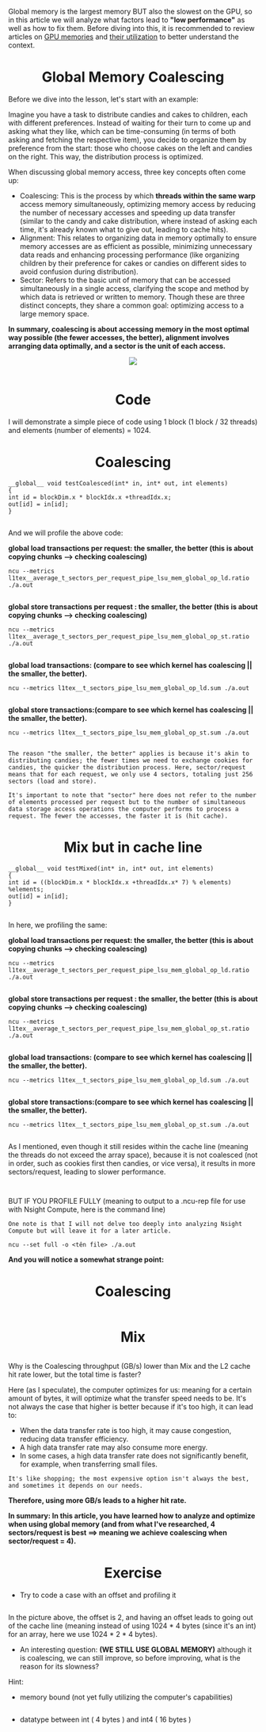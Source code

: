 

Global memory is the largest memory BUT also the slowest on the GPU, so in this article we will analyze what factors lead to **"low performance"** as well as how to fix them. Before diving into this, it is recommended to review articles on [GPU memories](https://github.com/CisMine/Parallel-Computing-Cuda-C/tree/main/Chapter05) and [their utilization](https://github.com/CisMine/Parallel-Computing-Cuda-C/tree/main/Chapter06) to better understand the context.

<p align="center">
 <h1 align="center"> Global Memory Coalescing </h1>
</p>


Before we dive into the lesson, let's start with an example:

Imagine you have a task to distribute candies and cakes to children, each with different preferences. Instead of waiting for their turn to come up and asking what they like, which can be time-consuming (in terms of both asking and fetching the respective item), you decide to organize them by preference from the start: those who choose cakes on the left and candies on the right. This way, the distribution process is optimized.

When discussing global memory access, three key concepts often come up:

- Coalescing: This is the process by which **threads within the same warp** access memory simultaneously, optimizing memory access by reducing the number of necessary accesses and speeding up data transfer (similar to the candy and cake distribution, where instead of asking each time, it's already known what to give out, leading to cache hits).
- Alignment: This relates to organizing data in memory optimally to ensure memory accesses are as efficient as possible, minimizing unnecessary data reads and enhancing processing performance (like organizing children by their preference for cakes or candies on different sides to avoid confusion during distribution).
- Sector: Refers to the basic unit of memory that can be accessed simultaneously in a single access, clarifying the scope and method by which data is retrieved or written to memory.
Though these are three distinct concepts, they share a common goal: optimizing access to a large memory space.

**In summary, coalescing is about accessing memory in the most optimal way possible (the fewer accesses, the better), alignment involves arranging data optimally, and a sector is the unit of each access.**

<p align="center">
  <img src="https://github.com/CisMine/Guide-NVIDIA-Tools/assets/122800932/0d1f3e00-36a7-4614-8804-dca5d7683aaf " />
</p>

<p align="center">
  <img src=" " />
</p>


<p align="center">
 <h1 align="center"> Code </h1>
</p>


I will demonstrate a simple piece of code using 1 block (1 block / 32 threads) and elements (number of elements) = 1024.

<p align="center">
 <h1 align="center"> Coalescing </h1>
</p>


```
__global__ void testCoalesced(int* in, int* out, int elements)
{
int id = blockDim.x * blockIdx.x +threadIdx.x;
out[id] = in[id];
}
```

<p align="center">
  <img src=" " />
</p>


And we will profile the above code:

**global load transactions per request: the smaller, the better (this is about copying chunks --> checking coalescing)**

```
ncu --metrics l1tex__average_t_sectors_per_request_pipe_lsu_mem_global_op_ld.ratio ./a.out
```

<p align="center">
  <img src=" " />
</p>

**global store transactions per request : the smaller, the better (this is about copying chunks --> checking coalescing)**

```
ncu --metrics l1tex__average_t_sectors_per_request_pipe_lsu_mem_global_op_st.ratio ./a.out
```

<p align="center">
  <img src=" " />
</p>



**global load transactions: (compare to see which kernel has coalescing || the smaller, the better).**

```
ncu --metrics l1tex__t_sectors_pipe_lsu_mem_global_op_ld.sum ./a.out
```

<p align="center">
  <img src=" " />
</p>

**global store transactions:(compare to see which kernel has coalescing || the smaller, the better).**

```
ncu --metrics l1tex__t_sectors_pipe_lsu_mem_global_op_st.sum ./a.out
```

<p align="center">
  <img src=" " />
</p>


`The reason "the smaller, the better" applies is because it's akin to distributing candies; the fewer times we need to exchange cookies for candies, the quicker the distribution process. Here, sector/request means that for each request, we only use 4 sectors, totaling just 256 sectors (load and store).`

`It's important to note that "sector" here does not refer to the number of elements processed per request but to the number of simultaneous data storage access operations the computer performs to process a request. The fewer the accesses, the faster it is (hit cache).`


<p align="center">
 <h1 align="center"> Mix but in cache line </h1>
</p>


```
__global__ void testMixed(int* in, int* out, int elements)
{
int id = ((blockDim.x * blockIdx.x +threadIdx.x* 7) % elements) %elements;
out[id] = in[id];
}
```

<p align="center">
  <img src=" " />
</p>

In here, we profiling the same:

**global load transactions per request: the smaller, the better (this is about copying chunks --> checking coalescing)**

```
ncu --metrics l1tex__average_t_sectors_per_request_pipe_lsu_mem_global_op_ld.ratio ./a.out
```

<p align="center">
  <img src=" " />
</p>

**global store transactions per request : the smaller, the better (this is about copying chunks --> checking coalescing)**

```
ncu --metrics l1tex__average_t_sectors_per_request_pipe_lsu_mem_global_op_st.ratio ./a.out
```

<p align="center">
  <img src=" " />
</p>



**global load transactions: (compare to see which kernel has coalescing || the smaller, the better).**

```
ncu --metrics l1tex__t_sectors_pipe_lsu_mem_global_op_ld.sum ./a.out
```

<p align="center">
  <img src=" " />
</p>

**global store transactions:(compare to see which kernel has coalescing || the smaller, the better).**

```
ncu --metrics l1tex__t_sectors_pipe_lsu_mem_global_op_st.sum ./a.out
```

<p align="center">
  <img src=" " />
</p>


As I mentioned, even though it still resides within the cache line (meaning the threads do not exceed the array space), because it is not coalesced (not in order, such as cookies first then candies, or vice versa), it results in more sectors/request, leading to slower performance.


<p align="center">
  <img src=" " />
</p>

<p align="center">
  <img src=" " />
</p>

BUT IF YOU PROFILE FULLY (meaning to output to a .ncu-rep file for use with Nsight Compute, here is the command line)

`One note is that I will not delve too deeply into analyzing Nsight Compute but will leave it for a later article.`

```
ncu --set full -o <tên file> ./a.out
```

**And you will notice a somewhat strange point:**

<p align="center">
 <h1 align="center">Coalescing </h1>
</p>

<p align="center">
  <img src=" " />
</p>

<p align="center">
 <h1 align="center">Mix </h1>
</p>


<p align="center">
  <img src=" " />
</p>

Why is the Coalescing throughput (GB/s) lower than Mix and the L2 cache hit rate lower, but the total time is faster?

Here (as I speculate), the computer optimizes for us: meaning for a certain amount of bytes, it will optimize what the transfer speed needs to be. It's not always the case that higher is better because if it's too high, it can lead to:

- When the data transfer rate is too high, it may cause congestion, reducing data transfer efficiency.
- A high data transfer rate may also consume more energy.
- In some cases, a high data transfer rate does not significantly benefit, for example, when transferring small files.
  
`It's like shopping; the most expensive option isn't always the best, and sometimes it depends on our needs.`

**Therefore, using more GB/s leads to a higher hit rate.**

**In summary: In this article, you have learned how to analyze and optimize when using global memory (and from what I've researched, 4 sectors/request is best ==> meaning we achieve coalescing when sector/request = 4).**


<p align="center">
 <h1 align="center">Exercise </h1>
</p>

- Try to code a case with an offset and profiling it

  <p align="center">
  <img src=" " />
</p>

In the picture above, the offset is 2, and having an offset leads to going out of the cache line (meaning instead of using 1024 * 4 bytes (since it's an int) for an array, here we use 1024 * 2 * 4 bytes).

- An interesting question: **(WE STILL USE GLOBAL MEMORY)** although it is coalescing, we can still improve, so before improving, what is the reason for its slowness?
  
Hint:
  - memory bound (not yet fully utilizing the computer's capabilities)

  <p align="center">
  <img src=" " />
</p>

  - datatype between int ( 4 bytes ) and int4 ( 16 bytes )






